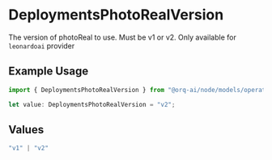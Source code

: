 # DeploymentsPhotoRealVersion

The version of photoReal to use. Must be v1 or v2. Only available for `leonardoai` provider

## Example Usage

```typescript
import { DeploymentsPhotoRealVersion } from "@orq-ai/node/models/operations";

let value: DeploymentsPhotoRealVersion = "v2";
```

## Values

```typescript
"v1" | "v2"
```
